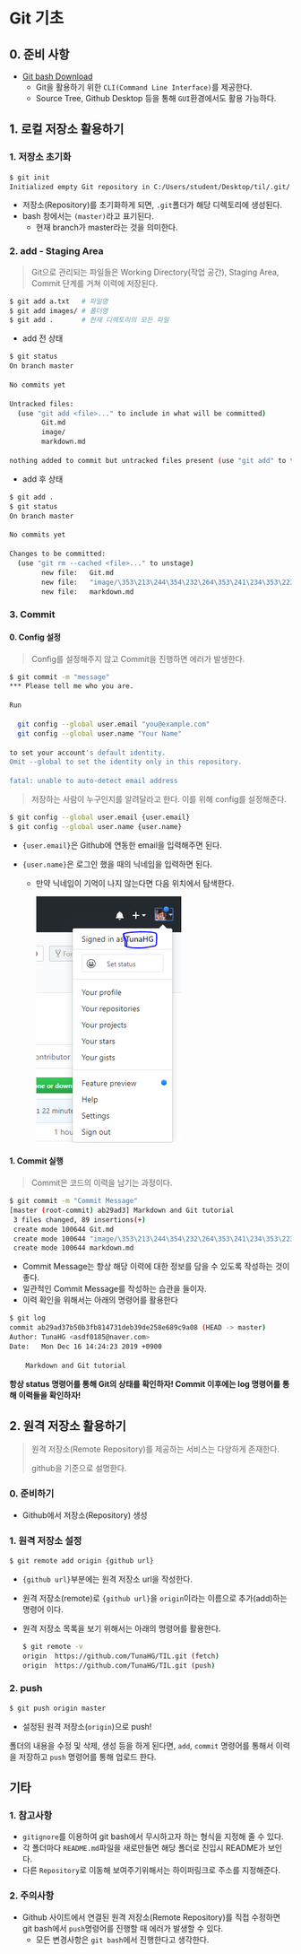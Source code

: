 # Git 기초

## 0. 준비 사항

* [Git bash Download](https://gitforwindows.org/)
  * Git을 활용하기 위한 `CLI(Command Line Interface)`를 제공한다.
  * Source Tree, Github Desktop 등을 통해 `GUI`환경에서도 활용 가능하다.

## 1. 로컬 저장소 활용하기

### 1. 저장소 초기화

```bash
$ git init
Initialized empty Git repository in C:/Users/student/Desktop/til/.git/
```

* 저장소(Repository)를 초기화하게 되면, `.git`폴더가 해당 디렉토리에 생성된다.
* bash 창에서는 `(master)`라고 표기된다.
  * 현재 branch가 master라는 것을 의미한다.

### 2. add - Staging Area

> Git으로 관리되는 파일들은 Working Directory(작업 공간), Staging Area, Commit 단계를 거쳐 이력에 저장된다.

```bash
$ git add a.txt   # 파일명
$ git add images/ # 폴더명
$ git add .       # 현재 디렉토리의 모든 파일
```

*  add 전 상태

```bash
$ git status
On branch master

No commits yet

Untracked files:
  (use "git add <file>..." to include in what will be committed)
        Git.md
        image/
        markdown.md

nothing added to commit but untracked files present (use "git add" to track)
```

* add 후 상태

```bash
$ git add .
$ git status
On branch master

No commits yet

Changes to be committed:
  (use "git rm --cached <file>..." to unstage)
        new file:   Git.md
        new file:   "image/\353\213\244\354\232\264\353\241\234\353\223\234.png"
        new file:   markdown.md
```

### 3. Commit

#### 0. Config 설정

> Config를 설정해주지 않고 Commit을 진행하면 에러가 발생한다.

```bash
$ git commit -m "message"
*** Please tell me who you are.

Run

  git config --global user.email "you@example.com"
  git config --global user.name "Your Name"

to set your account's default identity.
Omit --global to set the identity only in this repository.

fatal: unable to auto-detect email address
```

> 저장하는 사람이 누구인지를 알려달라고 한다. 이를 위해 config를 설정해준다.

```bash
$ git config --global user.email {user.email}
$ git config --global user.name {user.name}
```

* `{user.email}`은 Github에 연동한 email을 입력해주면 된다.

* `{user.name}`은 로그인 했을 때의 닉네임을 입력하면 된다.

  * 만약 닉네임이 기억이 나지 않는다면 다음 위치에서 탐색한다.

    ![image-20191216151108051](image/image-20191216151108051.png)

#### 1. Commit 실행

> Commit은 코드의 이력을 남기는 과정이다.

```bash
$ git commit -m "Commit Message"
[master (root-commit) ab29ad3] Markdown and Git tutorial
 3 files changed, 89 insertions(+)
 create mode 100644 Git.md
 create mode 100644 "image/\353\213\244\354\232\264\353\241\234\353\223\234.png"
 create mode 100644 markdown.md
```

* Commit Message는 항상 해당 이력에 대한 정보를 담을 수 있도록 작성하는 것이 좋다.
* 일관적인 Commit Message를 작성하는 습관을 들이자.
* 이력 확인을 위해서는 아래의 명령어를 활용한다

```bash
$ git log
commit ab29ad37b50b3fb814731deb39de258e689c9a08 (HEAD -> master)
Author: TunaHG <asdf0185@naver.com>
Date:   Mon Dec 16 14:24:23 2019 +0900

    Markdown and Git tutorial
```

**항상 status 명령어를 통해 Git의 상태를 확인하자! Commit 이후에는 log 명령어를 통해 이력들을 확인하자!**

## 2. 원격 저장소 활용하기

> 원격 저장소(Remote Repository)를 제공하는 서비스는 다양하게 존재한다.
>
> github을 기준으로 설명한다.

### 0. 준비하기

* Github에서 저장소(Repository) 생성

### 1. 원격 저장소 설정

```bash
$ git remote add origin {github url}
```

* `{github url}`부분에는 원격 저장소 url을 작성한다.

* 원격 저장소(remote)로 `{github url}`을 `origin`이라는 이름으로 추가(add)하는 명령어 이다.

* 원격 저장소 목록을 보기 위해서는 아래의 명령어를 활용한다.

  ```bash
  $ git remote -v
  origin  https://github.com/TunaHG/TIL.git (fetch)
  origin  https://github.com/TunaHG/TIL.git (push)
  ```

### 2. push

```bash
$ git push origin master
```

* 설정된 원격 저장소(`origin`)으로 push!

폴더의 내용을 수정 및 삭제, 생성 등을 하게 된다면, `add`, `commit` 명령어를 통해서 이력을 저장하고 `push` 명령어를 통해 업로드 한다.

## 기타

### 1. 참고사항

* `gitignore`를 이용하여 git bash에서 무시하고자 하는 형식을 지정해 줄 수 있다.
* 각 폴더마다 `README.md`파일을 새로만들면 해당 폴더로 진입시 README가 보인다.
* 다른 `Repository`로 이동해 보여주기위해서는 하이퍼링크로 주소를 지정해준다.

### 2. 주의사항

* Github 사이트에서 연결된 원격 저장소(Remote Repository)를 직접 수정하면 git bash에서 `push`명령어를 진행할 때 에러가 발생할 수 있다.
  * 모든 변경사항은 `git bash`에서 진행한다고 생각한다.